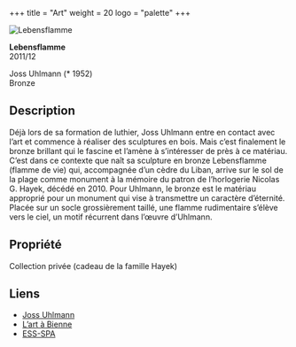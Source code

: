 +++
title = "Art"
weight = 20
logo = "palette"
+++

![Lebensflamme](/images/flamme.jpg)

**Lebensflamme**  
2011/12

Joss Uhlmann (* 1952)  
Bronze

## Description

Déjà lors de sa formation de luthier, Joss Uhlmann entre en contact avec l’art et commence à réaliser des sculptures en bois. Mais c’est finalement le bronze brillant qui le fascine et l’amène à s’intéresser de près à ce matériau. C’est dans ce contexte que naît sa sculpture en bronze Lebensflamme (flamme de vie) qui, accompagnée d’un cèdre du Liban, arrive sur le sol de la plage comme monument à la mémoire du patron de l’horlogerie Nicolas G. Hayek, décédé en 2010. Pour Uhlmann, le bronze est le matériau approprié pour un monument qui vise à transmettre un caractère d’éternité. Placée sur un socle grossièrement taillé, une flamme rudimentaire s’élève vers le ciel, un motif récurrent dans l’œuvre d’Uhlmann. 
## Propriété

Collection privée (cadeau de la famille Hayek)

## Liens

- [Joss Uhlmann](https://sokultur.ch/html/kulturschaffende/detail.html?q=&qs=1&qs2=1&artist_id=1226)
- [L’art à Bienne](https://art-a-bienne.ch/fr/)
- [ESS-SPA](https://ess-spa.ch/fr/news/framing-sculptures)